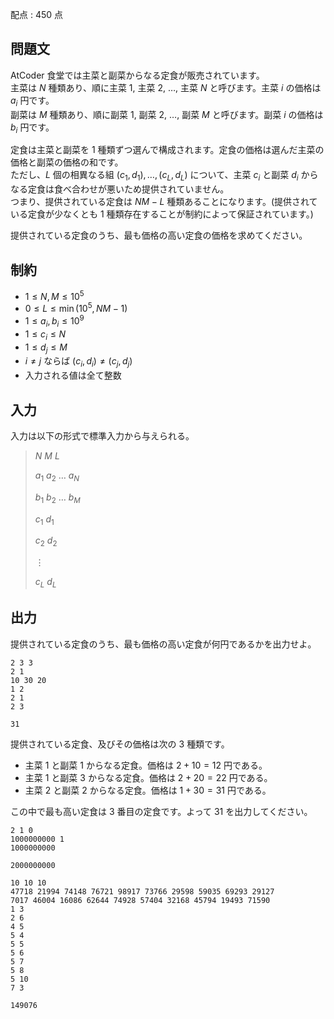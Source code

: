 配点 : $450$ 点

## 問題文

AtCoder 食堂では主菜と副菜からなる定食が販売されています。<br>
主菜は $N$ 種類あり、順に主菜 $1$, 主菜 $2$, $\dots$, 主菜 $N$ と呼びます。主菜 $i$ の価格は $a_i$ 円です。<br>
副菜は $M$ 種類あり、順に副菜 $1$, 副菜 $2$, $\dots$, 副菜 $M$ と呼びます。副菜 $i$ の価格は $b_i$ 円です。

定食は主菜と副菜を $1$ 種類ずつ選んで構成されます。定食の価格は選んだ主菜の価格と副菜の価格の和です。  <br>
ただし、$L$ 個の相異なる組 $(c_1, d_1), \dots, (c_L, d_L)$ について、主菜 $c_i$ と副菜 $d_i$ からなる定食は食べ合わせが悪いため提供されていません。<br>
つまり、提供されている定食は $NM - L$ 種類あることになります。(提供されている定食が少なくとも $1$ 種類存在することが制約によって保証されています。)  

提供されている定食のうち、最も価格の高い定食の価格を求めてください。

## 制約

- $1 \leq N, M \leq 10^5$
- $0 \leq L \leq \min(10^5, N M - 1)$
- $1 \leq a_i, b_i \leq 10^9$
- $1 \leq c_i \leq N$
- $1 \leq d_j \leq M$
- $i \neq j$ ならば $(c_i, d_i) \neq (c_j, d_j)$
- 入力される値は全て整数

## 入力

入力は以下の形式で標準入力から与えられる。

> $N$ $M$ $L$
> 
> $a_1$ $a_2$ $\dots$ $a_N$
> 
> $b_1$ $b_2$ $\dots$ $b_M$
> 
> $c_1$ $d_1$
> 
> $c_2$ $d_2$
> 
> $\vdots$
> 
> $c_L$ $d_L$

## 出力

提供されている定食のうち、最も価格の高い定食が何円であるかを出力せよ。

```input1
2 3 3
2 1
10 30 20
1 2
2 1
2 3
```

```output1
31
```

提供されている定食、及びその価格は次の $3$ 種類です。

- 主菜 $1$ と副菜 $1$ からなる定食。価格は $2 + 10 = 12$ 円である。
- 主菜 $1$ と副菜 $3$ からなる定食。価格は $2 + 20 = 22$ 円である。
- 主菜 $2$ と副菜 $2$ からなる定食。価格は $1 + 30 = 31$ 円である。

この中で最も高い定食は $3$ 番目の定食です。よって $31$ を出力してください。

```input2
2 1 0
1000000000 1
1000000000
```

```output2
2000000000
```

```input3
10 10 10
47718 21994 74148 76721 98917 73766 29598 59035 69293 29127
7017 46004 16086 62644 74928 57404 32168 45794 19493 71590
1 3
2 6
4 5
5 4
5 5
5 6
5 7
5 8
5 10
7 3
```

```output3
149076
```